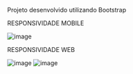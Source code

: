 Projeto desenvolvido utilizando Bootstrap

RESPONSIVIDADE MOBILE

![image](https://github.com/professorjonathan/projeto_bootstrap/assets/115835116/7dc2c1b8-c910-45cc-8cd5-dac54d2607cb)

RESPONSIVIDADE WEB

![image](https://github.com/professorjonathan/projeto_bootstrap/assets/115835116/7d85eb69-8c30-4cd7-b000-7a65bbbc9140)
![image](https://github.com/professorjonathan/projeto_bootstrap/assets/115835116/71e3356c-e09b-4c3f-8c76-d9ba09f34934)

